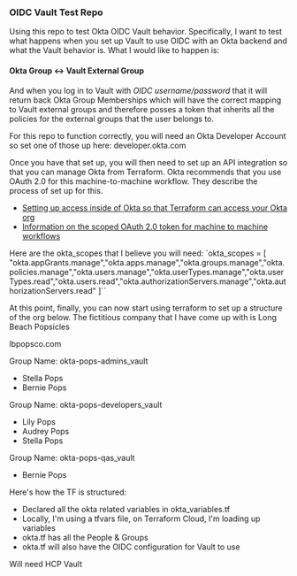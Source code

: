 ### OIDC Vault Test Repo

Using this repo to test Okta OIDC Vault behavior. Specifically, I want to test what happens when you set up Vault to use OIDC with an Okta backend and what the Vault behavior is. What I would like to happen is:

#### Okta Group <-> Vault External Group

And when you log in to Vault with *OIDC username/password* that it will return back Okta Group Memberships which will have the correct mapping to Vault external groups and therefore posses a token that inherits all the policies for the external groups that the user belongs to.

For this repo to function correctly, you will need an Okta Developer Account so set one of those up here:
developer.okta.com

Once you have that set up, you will then need to set up an API integration so that you can manage Okta from Terraform. Okta recommends that you use OAuth 2.0 for this machine-to-machine workflow. They describe the process of set up for this.

- [Setting up access inside of Okta so that Terraform can access your Okta org](https://developer.okta.com/docs/guides/terraform-enable-org-access/main/)
- [Information on the scoped OAuth 2.0 token for machine to machine workflows](https://developer.okta.com/docs/guides/implement-oauth-for-okta-serviceapp/main/)

Here are the okta_scopes that I believe you will need:
`okta_scopes = [ "okta.appGrants.manage","okta.apps.manage","okta.groups.manage","okta.policies.manage","okta.users.manage","okta.userTypes.manage","okta.userTypes.read","okta.users.read","okta.authorizationServers.manage","okta.authorizationServers.read" ]``

At this point, finally, you can now start using terraform to set up a structure of the org below.
The fictitious company that I have come up with is Long Beach Popsicles

lbpopsco.com

Group Name: okta-pops-admins_vault
- Stella Pops
- Bernie Pops

Group Name: okta-pops-developers_vault
- Lily Pops
- Audrey Pops
- Stella Pops

Group Name: okta-pops-qas_vault
- Bernie Pops

Here's how the TF is structured:
- Declared all the okta related variables in okta_variables.tf
- Locally, I'm using a tfvars file, on Terraform Cloud, I'm loading up variables
- okta.tf has all the People & Groups
- okta.tf will also have the OIDC configuration for Vault to use


Will need HCP Vault
